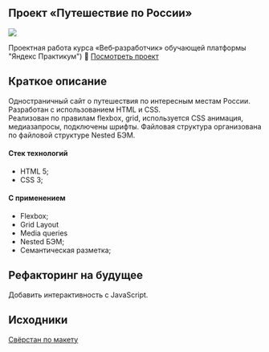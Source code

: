 ## Проект «Путешествие по России»

<img src="/russian-travel.gif">

Проектная работа курса «Веб‑разработчик» обучающей платформы "Яндекс Практикум") 
:open_file_folder:
[Посмотреть проект](https://ryzhukigor.github.io/russian-travel/)
## Краткое описание
Одностраничный сайт о путешествия по интересным местам России. 
Разработан с использованием HTML и CSS.   
Реализован по правилам flexbox, grid, используется CSS анимация, медиазапросы, подключены шрифты. Файловая структура организована по файловой структуре Nested БЭМ.   
#### Стек технологий
  * HTML 5;
  * CSS 3;
#### С применением
  * Flexbox;
  * Grid Layout
  * Media queries
  * Nested БЭМ;
  * Семантическая разметка;
## Рефакторинг на будущее
Добавить интерактивность с  JavaScript.
## Исходники
[Свёрстан по макету](https://www.figma.com/file/5S2WSbEFL6awjVWJ0NWL8Q/Sprint-3_-Russia-_-desktop-mobile?node-id=28503%3A0)


